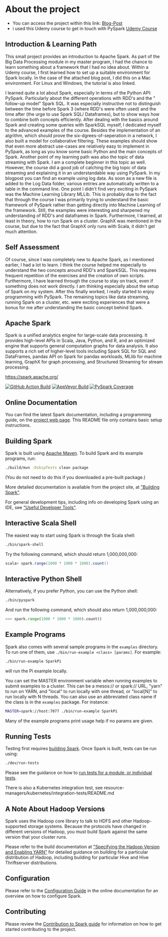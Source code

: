 # About the project 

- You can access the project within this link: [Blog-Post](https://niklas.quarto.pub/httpsniklasquartopubtest/about.html)
- i used this  Udemy course to get in touch with PySpark 
[Udemy Course](https://www.udemy.com/course/taming-big-data-with-apache-spark-hands-on/learn/lecture/14315200#overview)

## Introduction & Learning Path

This small project provides an introduction to Apache Spark. As part of the Big Data Processing module in my master program, I had the chance to learn something about a framework that I had no idea about. 
Within a Udemy course, I first learned how to set up a suitable environment for Spark locally. In the case of the attached blog post, I did this on a Mac environment. For Linux and Windows, the tutorial is also linked. 

I learned quite a lot about Spark, especially in terms of the Python API: PySpark. Particularly about the different operations with RDD's and the " follow-up model" Spark SQL. It was especially instructive not to distinguish between the time before Spark 3 (where RDD's were often used) and the time after (the urge to use Spark SQL/ Dataframes), but to show ways how to combine both concepts efficiently. 
After dealing with the basics around Spark and creating some queries with SparkSQL myself, I dedicated myself to the advanced examples of the course. Besides the implementation of an algrithm, which should prove the six-dgrees-of-seperation in a network, I also built a model for collaborative filtering. These examples should show that even more abstract use-cases are relatively easy to implement in PySpark, as long as you know some basic Python and the main concepts of Spark. 
Another point of my learning path was also the topic of data streaming with Spark. I am a complete beginner in this topic as well. However, the course did a good job of catching the big topic of data streaming and explaining it in an understandable way using PySpark. In my blogpost you can find an example using log data. As soon as a new file is added to the Log Data folder, various entries are automatically written to a table in the command line. 
One point I didn't find very exciting in PySpark was the Machine Learning Library MLLib. This is probably due to the fact that through the course I was primarily trying to understand the basic framework of PySpark rather than getting directly into Machine Learning of the framework. Still, the examples were interesting and sharpened my understanding of RDD's and dataframes in Spark. 
Furthermore, I learned, at least in theory, how to run Spark on a cluster. 
GraphX was mentioned in the course, but due to the fact that GraphX only runs with Scala, it didn't get much attention.

## Self Assessment

Of course, since I was completely new to Apache Spark, as I mentioned earlier, I had a lot to learn. I think the course helped me especially to understand the two concepts around RDD's and SparkSQL. This requires frequent repetition of the exercises and the creation of own scripts. Furthermore, I have learned through the course to stay on track, even if something does not work directly. I am thinking especially about the setup of Spark on my system. After this finally worked, I really started to enjoy programming with PySpark. The remaining topics like data streaming, running Spark on a cluster, etc. were exciting experiences that were a bonus for me after understanding the basic concept behind Spark.


## Apache Spark

Spark is a unified analytics engine for large-scale data processing. It provides
high-level APIs in Scala, Java, Python, and R, and an optimized engine that
supports general computation graphs for data analysis. It also supports a
rich set of higher-level tools including Spark SQL for SQL and DataFrames,
pandas API on Spark for pandas workloads, MLlib for machine learning, GraphX for graph processing,
and Structured Streaming for stream processing.

<https://spark.apache.org/>

[![GitHub Action Build](https://github.com/apache/spark/actions/workflows/build_and_test.yml/badge.svg?branch=master&event=push)](https://github.com/apache/spark/actions/workflows/build_and_test.yml?query=branch%3Amaster+event%3Apush)
[![AppVeyor Build](https://img.shields.io/appveyor/ci/ApacheSoftwareFoundation/spark/master.svg?style=plastic&logo=appveyor)](https://ci.appveyor.com/project/ApacheSoftwareFoundation/spark)
[![PySpark Coverage](https://codecov.io/gh/apache/spark/branch/master/graph/badge.svg)](https://codecov.io/gh/apache/spark)


## Online Documentation

You can find the latest Spark documentation, including a programming
guide, on the [project web page](https://spark.apache.org/documentation.html).
This README file only contains basic setup instructions.

## Building Spark

Spark is built using [Apache Maven](https://maven.apache.org/).
To build Spark and its example programs, run:

```bash
./build/mvn -DskipTests clean package
```

(You do not need to do this if you downloaded a pre-built package.)

More detailed documentation is available from the project site, at
["Building Spark"](https://spark.apache.org/docs/latest/building-spark.html).

For general development tips, including info on developing Spark using an IDE, see ["Useful Developer Tools"](https://spark.apache.org/developer-tools.html).

## Interactive Scala Shell

The easiest way to start using Spark is through the Scala shell:

```bash
./bin/spark-shell
```

Try the following command, which should return 1,000,000,000:

```scala
scala> spark.range(1000 * 1000 * 1000).count()
```

## Interactive Python Shell

Alternatively, if you prefer Python, you can use the Python shell:

```bash
./bin/pyspark
```

And run the following command, which should also return 1,000,000,000:

```python
>>> spark.range(1000 * 1000 * 1000).count()
```

## Example Programs

Spark also comes with several sample programs in the `examples` directory.
To run one of them, use `./bin/run-example <class> [params]`. For example:

```bash
./bin/run-example SparkPi
```

will run the Pi example locally.

You can set the MASTER environment variable when running examples to submit
examples to a cluster. This can be a mesos:// or spark:// URL,
"yarn" to run on YARN, and "local" to run
locally with one thread, or "local[N]" to run locally with N threads. You
can also use an abbreviated class name if the class is in the `examples`
package. For instance:

```bash
MASTER=spark://host:7077 ./bin/run-example SparkPi
```

Many of the example programs print usage help if no params are given.

## Running Tests

Testing first requires [building Spark](#building-spark). Once Spark is built, tests
can be run using:

```bash
./dev/run-tests
```

Please see the guidance on how to
[run tests for a module, or individual tests](https://spark.apache.org/developer-tools.html#individual-tests).

There is also a Kubernetes integration test, see resource-managers/kubernetes/integration-tests/README.md

## A Note About Hadoop Versions

Spark uses the Hadoop core library to talk to HDFS and other Hadoop-supported
storage systems. Because the protocols have changed in different versions of
Hadoop, you must build Spark against the same version that your cluster runs.

Please refer to the build documentation at
["Specifying the Hadoop Version and Enabling YARN"](https://spark.apache.org/docs/latest/building-spark.html#specifying-the-hadoop-version-and-enabling-yarn)
for detailed guidance on building for a particular distribution of Hadoop, including
building for particular Hive and Hive Thriftserver distributions.

## Configuration

Please refer to the [Configuration Guide](https://spark.apache.org/docs/latest/configuration.html)
in the online documentation for an overview on how to configure Spark.

## Contributing

Please review the [Contribution to Spark guide](https://spark.apache.org/contributing.html)
for information on how to get started contributing to the project.
